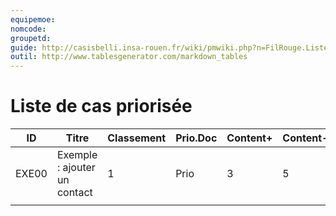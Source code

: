 ```yaml
---
equipemoe: 
nomcode: 
groupetd: 
guide: http://casisbelli.insa-rouen.fr/wiki/pmwiki.php?n=FilRouge.ListeExigencesQualifiees
outil: http://www.tablesgenerator.com/markdown_tables
---
```

# Liste de cas priorisée

| ID    | Titre                        | Classement | Prio.Doc | Content+ | Content- | Antécédents | Format | Maquette |
|-------|------------------------------|------------|----------|----------|----------|-------------|--------|----------|
| EXE00 | Exemple : ajouter un contact | 1          | Prio     | 3        | 5        | aucun       | COK    | 1        |
|       |                              |            |          |          |          |             |        |          |
